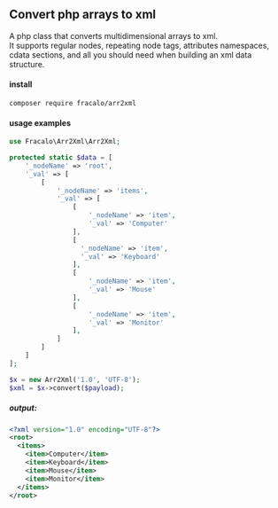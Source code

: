Convert php arrays to xml 
--------------------------

A php class that converts multidimensional arrays to xml.  
It supports regular nodes, repeating node tags, attributes
namespaces, cdata sections, and all you should need when building an xml data structure.



#### install
```
composer require fracalo/arr2xml
```

#### usage examples
```php
use Fracalo\Arr2Xml\Arr2Xml;

protected static $data = [
    '_nodeName' => 'root',
    '_val' => [
        [
            '_nodeName' => 'items',
            '_val' => [
                [
                    '_nodeName' => 'item',
                    '_val' => 'Computer'
                ],
                [
                  '_nodeName' => 'item',
                  '_val' => 'Keyboard'
                ],
                [
                    '_nodeName' => 'item',
                    '_val' => 'Mouse'
                ],
                [
                    '_nodeName' => 'item',
                    '_val' => 'Monitor'
                ],
            ]
        ]
    ]
];

$x = new Arr2Xml('1.0', 'UTF-8');
$xml = $x->convert($payload);

```
##### output:
```xml
<?xml version="1.0" encoding="UTF-8"?>
<root>
  <items>
    <item>Computer</item>
    <item>Keyboard</item>
    <item>Mouse</item>
    <item>Monitor</item>
  </items>
</root>

```

